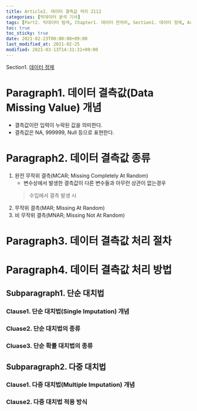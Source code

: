 ```yaml
---
title: Article2. 데이터 결측값 처리 2112
categories: [빅데이터 분석 기사]
tags: [Part2. 빅데이터 탐색, Chapter1. 데이터 전처리, Section1. 데이터 정제, Article2. 데이터 결측값 처리]
toc: true
toc_sticky: true
date: 2021-02-23T00:00:00+09:00
last_modified_at: 2021-02-25
modified: 2021-03-13T14:31:31+09:00
---
```


Section1. [데이터 정제]()

# Paragraph1. 데이터 결측값(Data Missing Value) 개념

- 결측값이란 입력이 누락된 값을 의미한다.
- 결측값은 NA, 999999, Null 등으로 표현한다.

# Paragraph2. 데이터 결측값 종류

1. 완전 무작위 결측(MCAR; Missing Completely At Random)
	- 변수상에서 발생한 결측값이 다른 변수들과 아무런 상관이 없는경우
	> 수입에서 결측 발생 시
2. 무작위 결측(MAR; Missing At Random)
3. 비 무작위 결측(MNAR; Missing Not At Random)


# Paragraph3. 데이터 결측값 처리 절차

# Paragraph4. 데이터 결측값 처리 방법

## Subparagraph1. 단순 대치법

### Clause1. 단순 대치법(Single Imputation) 개념

### Cluase2. 단순 대치법의 종류

### Cluase3. 단순 확률 대치법의 종류

## Subparagraph2. 다중 대치법

### Clause1. 다중 대치법(Multiple Imputation) 개념

### Clause2. 다중 대치법 적용 방식
